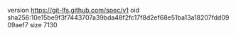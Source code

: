 version https://git-lfs.github.com/spec/v1
oid sha256:10e15be9f3f7443707a39bda48f2fc17f8d2ef68e51ba13a18207fdd0909aef7
size 7130
